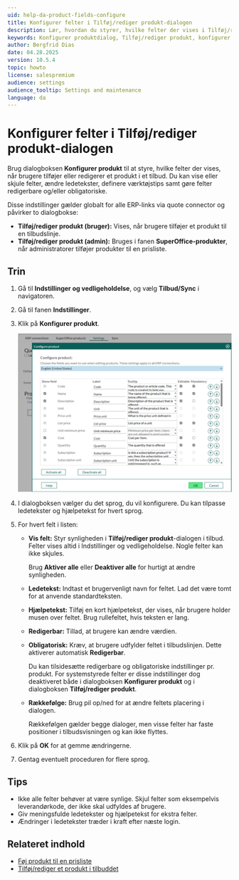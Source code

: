 ```yaml
---
uid: help-da-product-fields-configure
title: Konfigurer felter i Tilføj/rediger produkt-dialogen
description: Lær, hvordan du styrer, hvilke felter der vises i Tilføj/rediger produkt-dialogen, og hvordan de fungerer.
keywords: Konfigurer produktdialog, Tilføj/rediger produkt, konfigurer produkt, produktdialog, produktfelt, ledetekst, produkt, tilbud
author: Bergfrid Dias
date: 04.28.2025
version: 10.5.4
topic: howto
license: salespremium
audience: settings
audience_tooltip: Settings and maintenance
language: da
---
```


# Konfigurer felter i Tilføj/rediger produkt-dialogen

Brug dialogboksen **Konfigurer produkt** til at styre, hvilke felter der vises, når brugere tilføjer eller redigerer et produkt i et tilbud. Du kan vise eller skjule felter, ændre ledetekster, definere værktøjstips samt gøre felter redigerbare og/eller obligatoriske.

Disse indstillinger gælder globalt for alle ERP-links via quote connector og påvirker to dialogbokse:

* **Tilføj/rediger produkt (bruger):** Vises, når brugere tilføjer et produkt til en tilbudslinje.
* **Tilføj/rediger produkt (admin):** Bruges i fanen **SuperOffice-produkter**, når administratorer tilføjer produkter til en prisliste.

## Trin

1. Gå til **Indstillinger og vedligeholdelse**, og vælg <i class="ph ph-barcode" aria-label="Barcode icon"></i> **Tilbud/Sync** i navigatoren.

1. Gå til fanen **Indstillinger**.

1. Klik på **Konfigurer produkt**.

    ![Dialogboksen Konfigurer produkt -screenshot][img1]

1. I dialogboksen vælger du det sprog, du vil konfigurere. Du kan tilpasse ledetekster og hjælpetekst for hvert sprog.

1. For hvert felt i listen:

    * **Vis felt:** Styr synligheden i **Tilføj/rediger produkt**-dialogen i tilbud. Felter vises altid i Indstillinger og vedligeholdelse. Nogle felter kan ikke skjules.

        Brug **Aktiver alle** eller **Deaktiver alle** for hurtigt at ændre synligheden.

    * **Ledetekst:** Indtast et brugervenligt navn for feltet. Lad det være tomt for at anvende standardteksten.
    * **Hjælpetekst:** Tilføj en kort hjælpetekst, der vises, når brugere holder musen over feltet. Brug rullefeltet, hvis teksten er lang.
    * **Redigerbar:** Tillad, at brugere kan ændre værdien.
    * **Obligatorisk:** Kræv, at brugere udfylder feltet i tilbudslinjen. Dette aktiverer automatisk **Redigerbar**.

        Du kan tilsidesætte redigerbare og obligatoriske indstillinger pr. produkt. For systemstyrede felter er disse indstillinger dog deaktiveret både i dialogboksen **Konfigurer produkt** og i dialogboksen **Tilføj/rediger produkt**.

    * **Rækkefølge:** Brug pil op/ned <i class="ph ph-arrow-circle-up" aria-hidden="true"></i> <i class="ph ph-arrow-circle-down" aria-hidden="true"></i> for at ændre feltets placering i dialogen.

        Rækkefølgen gælder begge dialoger, men visse felter har faste positioner i tilbudsvisningen og kan ikke flyttes.

1. Klik på **OK** for at gemme ændringerne.

1. Gentag eventuelt proceduren for flere sprog.

## Tips

* Ikke alle felter behøver at være synlige. Skjul felter som eksempelvis leverandørkode, der ikke skal udfyldes af brugere.
* Giv meningsfulde ledetekster og hjælpetekst for ekstra felter.
* Ændringer i ledetekster træder i kraft efter næste login.

## Relateret indhold

* [Føj produkt til en prisliste][1]
* [Tilføj/rediger et produkt i tilbuddet][2]

<!-- Referenced links -->
[1]: price-list-and-products.md
[2]: ../../learn/quote/create.md#add-products

<!-- Referenced images -->
[img1]: ../../../../media/loc/en/sale/configure-product-dialog.png
